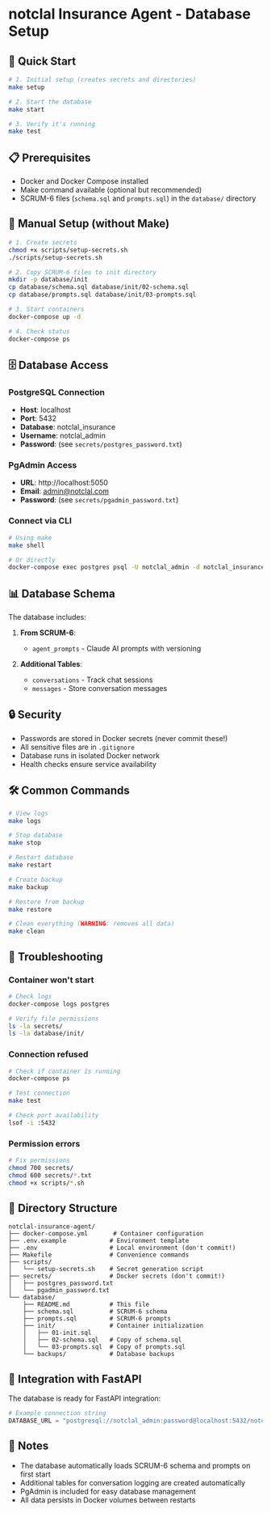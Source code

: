 # notclal Insurance Agent - Database Setup

## 🚀 Quick Start

```bash
# 1. Initial setup (creates secrets and directories)
make setup

# 2. Start the database
make start

# 3. Verify it's running
make test
```

## 📋 Prerequisites

- Docker and Docker Compose installed
- Make command available (optional but recommended)
- SCRUM-6 files (`schema.sql` and `prompts.sql`) in the `database/` directory

## 🔧 Manual Setup (without Make)

```bash
# 1. Create secrets
chmod +x scripts/setup-secrets.sh
./scripts/setup-secrets.sh

# 2. Copy SCRUM-6 files to init directory
mkdir -p database/init
cp database/schema.sql database/init/02-schema.sql
cp database/prompts.sql database/init/03-prompts.sql

# 3. Start containers
docker-compose up -d

# 4. Check status
docker-compose ps
```

## 🗄️ Database Access

### PostgreSQL Connection
- **Host**: localhost
- **Port**: 5432
- **Database**: notclal_insurance
- **Username**: notclal_admin
- **Password**: (see `secrets/postgres_password.txt`)

### PgAdmin Access
- **URL**: http://localhost:5050
- **Email**: admin@notclal.com
- **Password**: (see `secrets/pgadmin_password.txt`)

### Connect via CLI
```bash
# Using make
make shell

# Or directly
docker-compose exec postgres psql -U notclal_admin -d notclal_insurance
```

## 📊 Database Schema

The database includes:

1. **From SCRUM-6**:
   - `agent_prompts` - Claude AI prompts with versioning
   
2. **Additional Tables**:
   - `conversations` - Track chat sessions
   - `messages` - Store conversation messages

## 🔒 Security

- Passwords are stored in Docker secrets (never commit these!)
- All sensitive files are in `.gitignore`
- Database runs in isolated Docker network
- Health checks ensure service availability

## 🛠️ Common Commands

```bash
# View logs
make logs

# Stop database
make stop

# Restart database
make restart

# Create backup
make backup

# Restore from backup
make restore

# Clean everything (WARNING: removes all data)
make clean
```

## 🐛 Troubleshooting

### Container won't start
```bash
# Check logs
docker-compose logs postgres

# Verify file permissions
ls -la secrets/
ls -la database/init/
```

### Connection refused
```bash
# Check if container is running
docker-compose ps

# Test connection
make test

# Check port availability
lsof -i :5432
```

### Permission errors
```bash
# Fix permissions
chmod 700 secrets/
chmod 600 secrets/*.txt
chmod +x scripts/*.sh
```

## 📁 Directory Structure

```
notclal-insurance-agent/
├── docker-compose.yml       # Container configuration
├── .env.example            # Environment template
├── .env                    # Local environment (don't commit!)
├── Makefile                # Convenience commands
├── scripts/
│   └── setup-secrets.sh    # Secret generation script
├── secrets/                # Docker secrets (don't commit!)
│   ├── postgres_password.txt
│   └── pgadmin_password.txt
└── database/
    ├── README.md           # This file
    ├── schema.sql          # SCRUM-6 schema
    ├── prompts.sql         # SCRUM-6 prompts
    ├── init/               # Container initialization
    │   ├── 01-init.sql
    │   ├── 02-schema.sql   # Copy of schema.sql
    │   └── 03-prompts.sql  # Copy of prompts.sql
    └── backups/            # Database backups
```

## 🔄 Integration with FastAPI

The database is ready for FastAPI integration:

```python
# Example connection string
DATABASE_URL = "postgresql://notclal_admin:password@localhost:5432/notclal_insurance"
```

## 📝 Notes

- The database automatically loads SCRUM-6 schema and prompts on first start
- Additional tables for conversation logging are created automatically
- PgAdmin is included for easy database management
- All data persists in Docker volumes between restarts